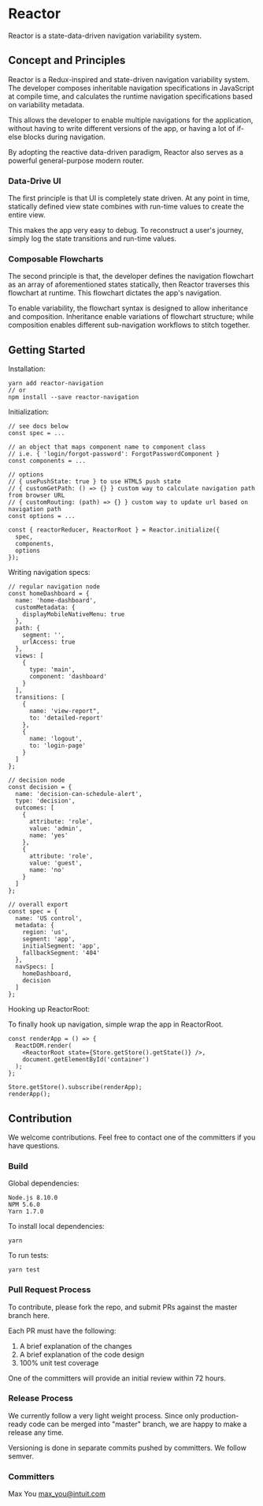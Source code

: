 
# Reactor

Reactor is a state-data-driven navigation variability system.

## Concept and Principles

Reactor is a Redux-inspired and state-driven navigation variability system. The developer composes inheritable navigation specifications in JavaScript at compile time, and calculates the runtime navigation specifications based on variability metadata.

This allows the developer to enable multiple navigations for the application, without having to write different versions of the app, or having a lot of if-else blocks during navigation.

By adopting the reactive data-driven paradigm, Reactor also serves as a powerful general-purpose modern router.

### Data-Drive UI

The first principle is that UI is completely state driven. At any point in time, statically defined view state combines with run-time values to create the entire view.

This makes the app very easy to debug. To reconstruct a user's journey, simply log the state transitions and run-time values.

### Composable Flowcharts

The second principle is that, the developer defines the navigation flowchart as an array of aforementioned states statically, then Reactor traverses this flowchart at runtime. This flowchart dictates the app's navigation.

To enable variability, the flowchart syntax is designed to allow inheritance and composition. Inheritance enable variations of flowchart structure; while composition enables different sub-navigation workflows to stitch together.

## Getting Started

Installation:

```
yarn add reactor-navigation
// or
npm install --save reactor-navigation
```

Initialization:

```
// see docs below
const spec = ...

// an object that maps component name to component class
// i.e. { 'login/forgot-password': ForgotPasswordComponent }
const components = ...

// options
// { usePushState: true } to use HTML5 push state
// { customGetPath: () => {} } custom way to calculate navigation path from browser URL
// { customRouting: (path) => {} } custom way to update url based on navigation path
const options = ...

const { reactorReducer, ReactorRoot } = Reactor.initialize({
  spec,
  components,
  options
});
```

Writing navigation specs:

```
// regular navigation node
const homeDashboard = {
  name: 'home-dashboard',
  customMetadata: {
    displayMobileNativeMenu: true
  },
  path: {
    segment: '',
    urlAccess: true
  },
  views: [
    {
      type: 'main',
      component: 'dashboard'
    }
  ],
  transitions: [
    {
      name: 'view-report",
      to: 'detailed-report'
    },
    {
      name: 'logout',
      to: 'login-page'
    }
  ]
};

// decision node
const decision = {
  name: 'decision-can-schedule-alert',
  type: 'decision',
  outcomes: [
    {
      attribute: 'role',
      value: 'admin',
      name: 'yes'
    },
    {
      attribute: 'role',
      value: 'guest',
      name: 'no'
    }
  ]
};

// overall export
const spec = {
  name: 'US control',
  metadata: {
    region: 'us',
    segment: 'app',
    initialSegment: 'app',
    fallbackSegment: '404'
  },
  navSpecs: [
    homeDashboard,
    decision
  ]
};
```

Hooking up ReactorRoot:

To finally hook up navigation, simple wrap the app in ReactorRoot.

```
const renderApp = () => {
  ReactDOM.render(
    <ReactorRoot state={Store.getStore().getState()} />,
    document.getElementById('container')
  );
};

Store.getStore().subscribe(renderApp);
renderApp();
```

## Contribution

We welcome contributions. Feel free to contact one of the committers if you have questions.

### Build

Global dependencies:

```
Node.js 8.10.0
NPM 5.6.0
Yarn 1.7.0
```

To install local dependencies:

```
yarn
```

To run tests:

```
yarn test
```

### Pull Request Process

To contribute, please fork the repo, and submit PRs against the master branch here.

Each PR must have the following:

1. A brief explanation of the changes
2. A brief explanation of the code design
3. 100% unit test coverage

One of the committers will provide an initial review within 72 hours.

### Release Process

We currently follow a very light weight process. Since only production-ready code can be merged into "master" branch, we are happy to make a release any time.

Versioning is done in separate commits pushed by committers. We follow semver.

### Committers

Max You <max_you@intuit.com>
